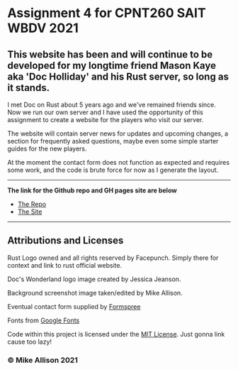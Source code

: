 # Assignment 4 for CPNT260 SAIT WBDV 2021
## This website has been and will continue to be developed for my longtime friend Mason Kaye aka 'Doc Holliday' and his Rust server, so long as it stands.

I met Doc on Rust about 5 years ago and we've remained friends since. Now we run our own server and I have used the opportunity of this assignment to create a website for the players who visit our server. 

The website will contain server news for updates and upcoming changes, a section for frequently asked questions, maybe even some simple starter guides for the new players. 

At the moment the contact form does not function as expected and requires some work, and the code is brute force for now as I generate the layout.

---

**The link for the Github repo and GH pages site are below**
- [The Repo](https://github.com/Huntthee/cpnt260-a4)
- [The Site](https://huntthee.github.io/cpnt260-a4/)

---
## Attributions and Licenses

Rust Logo owned and all rights reserved by Facepunch. Simply there for context and link to rust official website.

Doc's Wonderland logo image created by Jessica Jeanson.

Background screenshot image taken/edited by Mike Allison.

Eventual contact form supplied by [Formspree](https://formspree.io/)

Fonts from [Google Fonts](https://fonts.google.com/)

Code within this project is licensed under the [MIT License](https://opensource.org/licenses/MIT). Just gonna link cause too lazy! 

### &copy; Mike Allison 2021